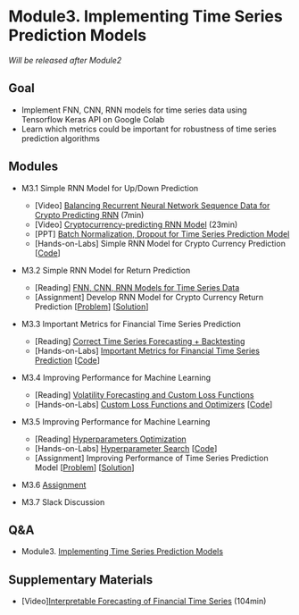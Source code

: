 # Module3. Implementing Time Series Prediction Models

*Will be released after Module2*

## Goal
- Implement FNN, CNN, RNN models for time series data using Tensorflow Keras API on Google Colab 
- Learn which metrics could be important for robustness of time series prediction algorithms 

## Modules
- M3.1 Simple RNN Model for Up/Down Prediction
    - [Video] [Balancing Recurrent Neural Network Sequence Data for Crypto Predicting RNN](https://pythonprogramming.net/balancing-rnn-data-deep-learning-python-tensorflow-keras/) (7min)
    - [Video] [Cryptocurrency-predicting RNN Model](https://pythonprogramming.net/crypto-rnn-model-deep-learning-python-tensorflow-keras/) (23min)
    - [PPT] [Batch Normalization, Dropout for Time Series Prediction Model]()
    - [Hands-on-Labs] Simple RNN Model for Crypto Currency Prediction [[Code](https://colab.research.google.com/drive/1AzPfrMqrhUxgE8EN0WTPoJ39B5xIEx-a)]

- M3.2 Simple RNN Model for Return Prediction
    - [Reading] [FNN, CNN, RNN Models for Time Series Data](https://medium.com/machine-learning-world/neural-networks-for-algorithmic-trading-part-one-simple-time-series-forecasting-f992daa1045a)
    - [Assignment] Develop RNN Model for Crypto Currency Return Prediction [[Problem]()] [[Solution]()]

- M3.3 Important Metrics for Financial Time Series Prediction
    - [Reading] [Correct Time Series Forecasting + Backtesting](https://medium.com/machine-learning-world/neural-networks-for-algorithmic-trading-1-2-correct-time-series-forecasting-backtesting-9776bfd9e589)
    - [Hands-on-Labs] [Important Metrics for Financial Time Series Prediction]() [[Code](https://colab.research.google.com/drive/1jyU24MqACCY6v09TG87FaXvU3ZpeorJf)]

- M3.4 Improving Performance for Machine Learning
    - [Reading] [Volatility Forecasting and Custom Loss Functions](https://codeburst.io/neural-networks-for-algorithmic-trading-volatility-forecasting-and-custom-loss-functions-c030e316ea7e)
    - [Hands-on-Labs] [Custom Loss Functions and Optimizers]() [[Code]()]

- M3.5 Improving Performance for Machine Learning
    - [Reading] [Hyperparameters Optimization](https://medium.com/machine-learning-world/neural-networks-for-algorithmic-trading-hyperparameters-optimization-cb2b4a29b8ee)
    - [Hands-on-Labs] [Hyperparameter Search]() [[Code]()]
    - [Assignment] Improving Performance of Time Series Prediction Model [[Problem]()] [[Solution]()]

- M3.6 [Assignment]()
- M3.7 Slack Discussion

## Q&A
- Module3. [Implementing Time Series Prediction Models](../Q&A/Module3.md)

## Supplementary Materials
- [Video][Interpretable Forecasting of Financial Time Series](https://youtu.be/gX8gyri8E28?t=107) (104min)